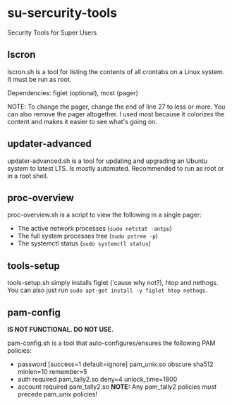 # su-sercurity-tools

Security Tools for Super Users

## lscron
lscron.sh is a tool for listing the contents of all crontabs on a Linux system. It must be run as root.

Dependencies: figlet (optional), most (pager)

NOTE: To change the pager, change the end of line 27 to less or more. You can also remove the pager altogether. I used most because it colorizes the content and makes it easier to see what's going on.

## updater-advanced
updater-advanced.sh is a tool for updating and upgrading an Ubuntu system to latest LTS. Is mostly automated. Recommended to run as root or in a root shell.

## proc-overview
proc-overview.sh is a script to view the following in a single pager:
- The active network processes (`sudo netstat -antpu`)
- The full system processes tree (`sudo pstree -p`)
- The systemctl status (`sudo systemctl status`)

## tools-setup
tools-setup.sh simply installs figlet ('cause why not?), htop and nethogs. You can also just run `sudo apt-get install -y figlet htop nethogs`.

## pam-config
__IS NOT FUNCTIONAL. DO NOT USE.__

pam-config.sh is a tool that auto-configures/ensures the following PAM policies:
- password [success=1 default=ignore] pam_unix.so obscure sha512 minlen=10 remember=5
- auth required pam_tally2.so deny=4 unlock_time=1800
- account required pam_tally2.so
__NOTE:__ Any pam_tally2 policies *must* precede pam_unix policies!

